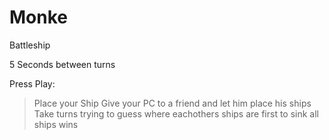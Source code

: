 # Monke
Battleship

5 Seconds between turns

Press Play:
>Place your Ship
>Give your PC to a friend and let him place his ships
>Take turns trying to guess where eachothers ships are
>first to sink all ships wins
